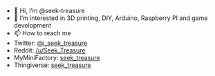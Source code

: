- 👋 Hi, I’m @seek-treasure
- 👀 I’m interested in 3D printing, DIY, Arduino, Raspberry PI and game development
- 📫 How to reach me
-   Twitter: [@i_seek_treasure](https://twitter.com/i_seek_treasure)
-   Reddit: [/u/Seek_Treasure](https://www.reddit.com/user/Seek_Treasure)
-   MyMiniFactory: [seek_treasure](https://www.myminifactory.com/users/seek_treasure)
-   Thingiverse: [seek_treasure](https://www.thingiverse.com/seek_treasure/designs)

<!---
seek-treasure/seek-treasure is a ✨ special ✨ repository because its `README.md` (this file) appears on your GitHub profile.
You can click the Preview link to take a look at your changes.
--->
